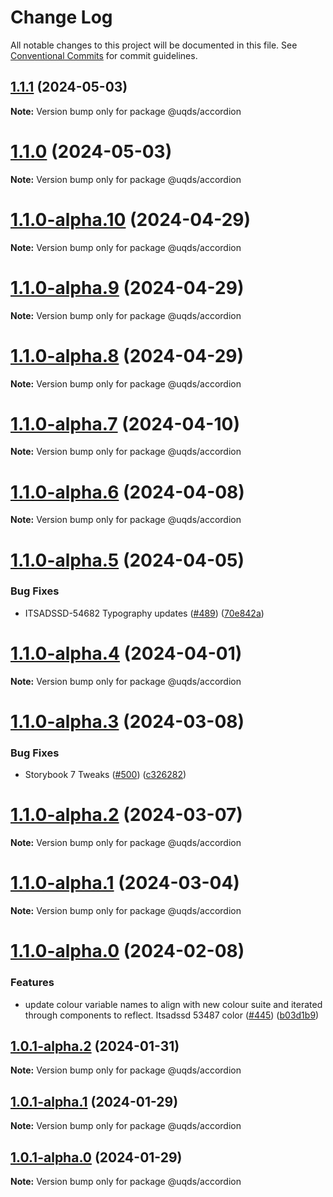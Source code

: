 # Change Log

All notable changes to this project will be documented in this file.
See [Conventional Commits](https://conventionalcommits.org) for commit guidelines.

## [1.1.1](https://github.com/uq-its-ss/design-system/compare/@uqds/accordion@1.1.0-alpha.10...@uqds/accordion@1.1.1) (2024-05-03)

**Note:** Version bump only for package @uqds/accordion

# [1.1.0](https://github.com/uq-its-ss/design-system/compare/@uqds/accordion@1.1.0-alpha.10...@uqds/accordion@1.1.0) (2024-05-03)

**Note:** Version bump only for package @uqds/accordion

# [1.1.0-alpha.10](https://github.com/uq-its-ss/design-system/compare/@uqds/accordion@1.1.0-alpha.9...@uqds/accordion@1.1.0-alpha.10) (2024-04-29)

**Note:** Version bump only for package @uqds/accordion

# [1.1.0-alpha.9](https://github.com/uq-its-ss/design-system/compare/@uqds/accordion@1.1.0-alpha.8...@uqds/accordion@1.1.0-alpha.9) (2024-04-29)

**Note:** Version bump only for package @uqds/accordion

# [1.1.0-alpha.8](https://github.com/uq-its-ss/design-system/compare/@uqds/accordion@1.1.0-alpha.7...@uqds/accordion@1.1.0-alpha.8) (2024-04-29)

**Note:** Version bump only for package @uqds/accordion

# [1.1.0-alpha.7](https://github.com/uq-its-ss/design-system/compare/@uqds/accordion@1.1.0-alpha.6...@uqds/accordion@1.1.0-alpha.7) (2024-04-10)

**Note:** Version bump only for package @uqds/accordion

# [1.1.0-alpha.6](https://github.com/uq-its-ss/design-system/compare/@uqds/accordion@1.1.0-alpha.5...@uqds/accordion@1.1.0-alpha.6) (2024-04-08)

**Note:** Version bump only for package @uqds/accordion

# [1.1.0-alpha.5](https://github.com/uq-its-ss/design-system/compare/@uqds/accordion@1.1.0-alpha.4...@uqds/accordion@1.1.0-alpha.5) (2024-04-05)

### Bug Fixes

- ITSADSSD-54682 Typography updates ([#489](https://github.com/uq-its-ss/design-system/issues/489)) ([70e842a](https://github.com/uq-its-ss/design-system/commit/70e842a1552cddc9c63452ae63bae91b380f420b))

# [1.1.0-alpha.4](https://github.com/uq-its-ss/design-system/compare/@uqds/accordion@1.1.0-alpha.3...@uqds/accordion@1.1.0-alpha.4) (2024-04-01)

**Note:** Version bump only for package @uqds/accordion

# [1.1.0-alpha.3](https://github.com/uq-its-ss/design-system/compare/@uqds/accordion@1.1.0-alpha.2...@uqds/accordion@1.1.0-alpha.3) (2024-03-08)

### Bug Fixes

- Storybook 7 Tweaks ([#500](https://github.com/uq-its-ss/design-system/issues/500)) ([c326282](https://github.com/uq-its-ss/design-system/commit/c32628230f63775c1e9212a9f8c272d4a88c520a))

# [1.1.0-alpha.2](https://github.com/uq-its-ss/design-system/compare/@uqds/accordion@1.1.0-alpha.1...@uqds/accordion@1.1.0-alpha.2) (2024-03-07)

**Note:** Version bump only for package @uqds/accordion

# [1.1.0-alpha.1](https://github.com/uq-its-ss/design-system/compare/@uqds/accordion@1.1.0-alpha.0...@uqds/accordion@1.1.0-alpha.1) (2024-03-04)

**Note:** Version bump only for package @uqds/accordion

# [1.1.0-alpha.0](https://github.com/uq-its-ss/design-system/compare/@uqds/accordion@1.0.1-alpha.2...@uqds/accordion@1.1.0-alpha.0) (2024-02-08)

### Features

- update colour variable names to align with new colour suite and iterated through components to reflect. Itsadssd 53487 color ([#445](https://github.com/uq-its-ss/design-system/issues/445)) ([b03d1b9](https://github.com/uq-its-ss/design-system/commit/b03d1b9a7944f4552750706b276405b0988abf90))

## [1.0.1-alpha.2](https://github.com/uq-its-ss/design-system/compare/@uqds/accordion@1.0.1-alpha.1...@uqds/accordion@1.0.1-alpha.2) (2024-01-31)

**Note:** Version bump only for package @uqds/accordion

## [1.0.1-alpha.1](https://github.com/uq-its-ss/design-system/compare/@uqds/accordion@1.0.1-alpha.0...@uqds/accordion@1.0.1-alpha.1) (2024-01-29)

**Note:** Version bump only for package @uqds/accordion

## [1.0.1-alpha.0](https://github.com/uq-its-ss/design-system/compare/@uqds/accordion@1.0.0...@uqds/accordion@1.0.1-alpha.0) (2024-01-29)

**Note:** Version bump only for package @uqds/accordion
